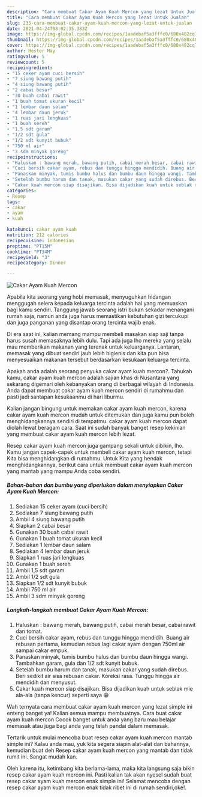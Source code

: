 ```yaml
---
description: "Cara membuat Cakar Ayam Kuah Mercon yang lezat Untuk Jualan"
title: "Cara membuat Cakar Ayam Kuah Mercon yang lezat Untuk Jualan"
slug: 235-cara-membuat-cakar-ayam-kuah-mercon-yang-lezat-untuk-jualan
date: 2021-04-24T08:02:35.383Z
image: https://img-global.cpcdn.com/recipes/1aadebaf5a3fffc0/680x482cq70/cakar-ayam-kuah-mercon-foto-resep-utama.jpg
thumbnail: https://img-global.cpcdn.com/recipes/1aadebaf5a3fffc0/680x482cq70/cakar-ayam-kuah-mercon-foto-resep-utama.jpg
cover: https://img-global.cpcdn.com/recipes/1aadebaf5a3fffc0/680x482cq70/cakar-ayam-kuah-mercon-foto-resep-utama.jpg
author: Hester May
ratingvalue: 5
reviewcount: 5
recipeingredient:
- "15 ceker ayam cuci bersih"
- "7 siung bawang putih"
- "4 siung bawang putih"
- "2 cabai besar"
- "30 buah cabai rawit"
- "1 buah tomat ukuran kecil"
- "1 lembar daun salam"
- "4 lembar daun jeruk"
- "1 ruas jari lengkuas"
- "1 buah sereh"
- "1,5 sdt garam"
- "1/2 sdt gula"
- "1/2 sdt kunyit bubuk"
- "750 ml air"
- "3 sdm minyak goreng"
recipeinstructions:
- "Haluskan : bawang merah, bawang putih, cabai merah besar, cabai rawit dan tomat."
- "Cuci bersih cakar ayam, rebus dan tunggu hingga mendidih. Buang air rebusan pertama, kemudian rebus lagi cakar ayam dengan 750ml air sampai cakar empuk."
- "Panaskan minyak, tumis bumbu halus dan bumbu daun hingga wangi. Tambahkan garam, gula dan 1/2 sdt kunyit bubuk."
- "Setelah bumbu harum dan tanak, masukan cakar yang sudah direbus. Beri sedikit air sisa rebusan cakar. Koreksi rasa. Tunggu hingga air mendidih dan menyusut."
- "Cakar kuah mercon siap disajikan. Bisa dijadikan kuah untuk seblak mie ala-ala (tanpa kencur) seperti saya 😁"
categories:
- Resep
tags:
- cakar
- ayam
- kuah

katakunci: cakar ayam kuah 
nutrition: 212 calories
recipecuisine: Indonesian
preptime: "PT15M"
cooktime: "PT34M"
recipeyield: "3"
recipecategory: Dinner

---
```



![Cakar Ayam Kuah Mercon](https://img-global.cpcdn.com/recipes/1aadebaf5a3fffc0/680x482cq70/cakar-ayam-kuah-mercon-foto-resep-utama.jpg)

Apabila kita seorang yang hobi memasak, menyuguhkan hidangan menggugah selera kepada keluarga tercinta adalah hal yang memuaskan bagi kamu sendiri. Tanggung jawab seorang istri bukan sekadar menangani rumah saja, namun anda juga harus memastikan kebutuhan gizi tercukupi dan juga panganan yang disantap orang tercinta wajib enak.

Di era  saat ini, kalian memang mampu membeli masakan siap saji tanpa harus susah memasaknya lebih dulu. Tapi ada juga lho mereka yang selalu mau memberikan makanan yang terenak untuk keluarganya. Lantaran, memasak yang dibuat sendiri jauh lebih higienis dan kita pun bisa menyesuaikan makanan tersebut berdasarkan kesukaan keluarga tercinta. 



Apakah anda adalah seorang penyuka cakar ayam kuah mercon?. Tahukah kamu, cakar ayam kuah mercon adalah sajian khas di Nusantara yang sekarang digemari oleh kebanyakan orang di berbagai wilayah di Indonesia. Anda dapat membuat cakar ayam kuah mercon sendiri di rumahmu dan pasti jadi santapan kesukaanmu di hari liburmu.

Kalian jangan bingung untuk memakan cakar ayam kuah mercon, karena cakar ayam kuah mercon mudah untuk ditemukan dan juga kamu pun boleh menghidangkannya sendiri di tempatmu. cakar ayam kuah mercon dapat diolah lewat beragam cara. Saat ini sudah banyak banget resep kekinian yang membuat cakar ayam kuah mercon lebih lezat.

Resep cakar ayam kuah mercon juga gampang sekali untuk dibikin, lho. Kamu jangan capek-capek untuk membeli cakar ayam kuah mercon, tetapi Kita bisa menghidangkan di rumahmu. Untuk Kita yang hendak menghidangkannya, berikut cara untuk membuat cakar ayam kuah mercon yang mantab yang mampu Anda coba sendiri.

<!--inarticleads1-->

##### Bahan-bahan dan bumbu yang diperlukan dalam menyiapkan Cakar Ayam Kuah Mercon:

1. Sediakan 15 ceker ayam (cuci bersih)
1. Sediakan 7 siung bawang putih
1. Ambil 4 siung bawang putih
1. Siapkan 2 cabai besar
1. Gunakan 30 buah cabai rawit
1. Gunakan 1 buah tomat ukuran kecil
1. Sediakan 1 lembar daun salam
1. Sediakan 4 lembar daun jeruk
1. Siapkan 1 ruas jari lengkuas
1. Gunakan 1 buah sereh
1. Ambil 1,5 sdt garam
1. Ambil 1/2 sdt gula
1. Siapkan 1/2 sdt kunyit bubuk
1. Ambil 750 ml air
1. Ambil 3 sdm minyak goreng




<!--inarticleads2-->

##### Langkah-langkah membuat Cakar Ayam Kuah Mercon:

1. Haluskan : bawang merah, bawang putih, cabai merah besar, cabai rawit dan tomat.
1. Cuci bersih cakar ayam, rebus dan tunggu hingga mendidih. Buang air rebusan pertama, kemudian rebus lagi cakar ayam dengan 750ml air sampai cakar empuk.
1. Panaskan minyak, tumis bumbu halus dan bumbu daun hingga wangi. Tambahkan garam, gula dan 1/2 sdt kunyit bubuk.
1. Setelah bumbu harum dan tanak, masukan cakar yang sudah direbus. Beri sedikit air sisa rebusan cakar. Koreksi rasa. Tunggu hingga air mendidih dan menyusut.
1. Cakar kuah mercon siap disajikan. Bisa dijadikan kuah untuk seblak mie ala-ala (tanpa kencur) seperti saya 😁




Wah ternyata cara membuat cakar ayam kuah mercon yang lezat simple ini enteng banget ya! Kalian semua mampu membuatnya. Cara buat cakar ayam kuah mercon Cocok banget untuk anda yang baru mau belajar memasak atau juga bagi anda yang telah pandai dalam memasak.

Tertarik untuk mulai mencoba buat resep cakar ayam kuah mercon mantab simple ini? Kalau anda mau, yuk kita segera siapin alat-alat dan bahannya, kemudian buat deh Resep cakar ayam kuah mercon yang mantab dan tidak rumit ini. Sangat mudah kan. 

Oleh karena itu, ketimbang kita berlama-lama, maka kita langsung saja bikin resep cakar ayam kuah mercon ini. Pasti kalian tak akan nyesel sudah buat resep cakar ayam kuah mercon enak simple ini! Selamat mencoba dengan resep cakar ayam kuah mercon enak tidak ribet ini di rumah sendiri,oke!.

